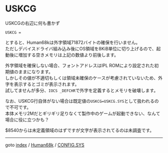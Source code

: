 # USKCG

USKCGの右辺に何も書かず
```
USKCG =
```
とすると、Human68kは外字領域71872バイトの確保を行いません。  
ただしデバイスドライバ組み込み後にOS領域を8KiB単位に切り上げるので、起動後に増加する空きメモリは上記の数値より前後します。

外字領域を確保しない場合、フォントアドレスはIPL ROMにより設定された初期値のままになります。  
しかしその値が不適切もしくは領域未確保のケースが考慮されていないため、外字を表示するとゴミが表示されます。  
試してませんが多分、`IOCS _DEFCHR`で外字を定義するとメモリを破壊します。

なお、USKCG行自体がない場合は既定値の`USKCG=USKCG.SYS`として扱われるので不可です。  
本体メモリ2Mだとギリギリ足りなくて製作中のゲームが起動できない、なんて場合に役に立つかも？

$8540からは未定義領域のはずですが文字が表示されてるのは未調査です。

----
goto [index](../../../README.md) / [Human68k](../../README.md) / [CONFIG.SYS](../README.md)
